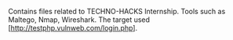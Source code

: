 Contains files related to TECHNO-HACKS Internship. Tools such as Maltego, Nmap, Wireshark. The target used [http://testphp.vulnweb.com/login.php].
